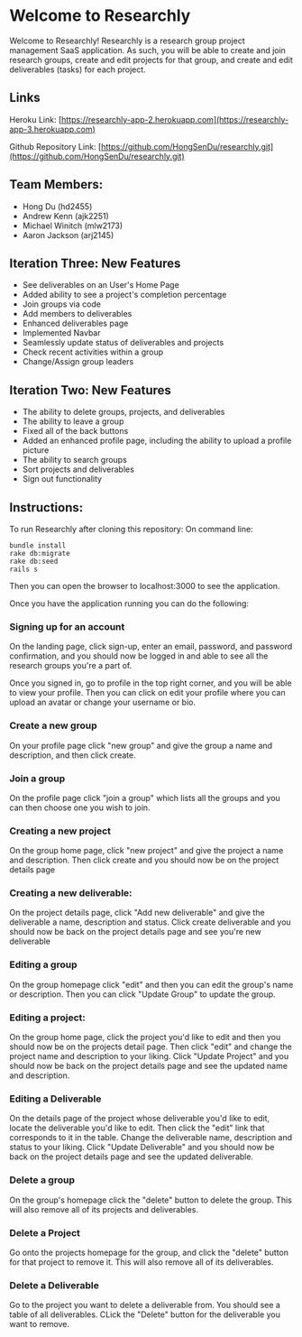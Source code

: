 # Welcome to Researchly
Welcome to Researchly! Researchly is a research group project management SaaS application. As such, you will be able to create and join research groups, create and edit projects for that group, and create and edit deliverables (tasks) for each project.

## Links
Heroku Link: [https://researchly-app-2.herokuapp.com](https://researchly-app-3.herokuapp.com)

Github Repository Link: [https://github.com/HongSenDu/researchly.git](https://github.com/HongSenDu/researchly.git)

## Team Members:
* Hong Du (hd2455)	
* Andrew Kenn (ajk2251)
* Michael Winitch (mlw2173)
* Aaron Jackson (arj2145)

## Iteration Three: New Features
* See deliverables on an User's Home Page
* Added ability to see a project's completion percentage
* Join groups via code
* Add members to deliverables
* Enhanced deliverables page
* Implemented Navbar
* Seamlessly update status of deliverables and projects
* Check recent activities within a group
* Change/Assign group leaders

## Iteration Two: New Features
* The ability to delete groups, projects, and deliverables
* The ability to leave a group
* Fixed all of the back buttons
* Added an enhanced profile page, including the ability to upload a profile picture
* The ability to search groups
* Sort projects and deliverables
* Sign out functionality

## Instructions:

To run Researchly after cloning this repository:
On command line:
~~~
bundle install
rake db:migrate
rake db:seed
rails s
~~~
Then you can open the browser to localhost:3000 to see the application. 

Once you have the application running you can do the following:

### Signing up for an account
On the landing page, click sign-up, enter an email, password, and password confirmation, and you should now be logged in and able to see all the research groups you're a part of.

Once you signed in, go to profile in the top right corner, and you will be able to view your profile. Then you can click on edit your profile where you can upload an avatar or change your username or bio. 

### Create a new group
On your profile page click "new group" and give the group a name and description, and then click create. 

### Join a group
On the profile page click "join a group" which lists all the groups and you can then choose one you wish to join. 

### Creating a new project
On the group home page, click "new project" and give the project a name and description. Then click create and you should now be on the project details page

### Creating a new deliverable:
On the project details page, click "Add new deliverable" and give the deliverable a name, description and status. Click create deliverable and you should now be back on the project details page and see you're new deliverable

### Editing a group
On the group homepage click "edit" and then you can edit the group's name or description. Then you can click "Update Group" to update the group.

### Editing a project:
On the group home page, click the project you'd like to edit and then you should now be on the projects detail page. Then click "edit" and change the project name and description to your liking. Click "Update Project" and you should now be back on the project details page and see the updated name and description. 

### Editing a Deliverable
On the details page of the project whose deliverable you'd like to edit, locate the deliverable you'd like to edit. Then click the "edit" link that corresponds to it in the table. Change the deliverable name, description and status to your liking. Click "Update Deliverable" and you should now be back on the project details page and see the updated deliverable.

### Delete a group
On the group's homepage click the "delete" button to delete the group. This will also remove all of its projects and deliverables.

### Delete a Project
Go onto the projects homepage for the group, and click the "delete" button for that project to remove it. This will also remove all of its deliverables. 

### Delete a Deliverable
Go to the project you want to delete a deliverable from. You should see a table of all deliverables. CLick the "Delete" button for the deliverable you want to remove. 
